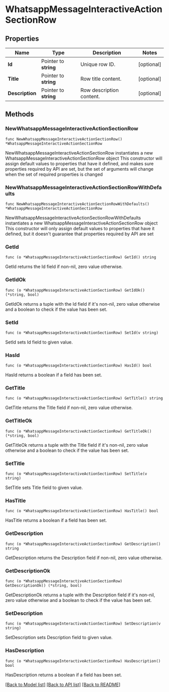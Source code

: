 # WhatsappMessageInteractiveActionSectionRow

## Properties

Name | Type | Description | Notes
------------ | ------------- | ------------- | -------------
**Id** | Pointer to **string** | Unique row ID. | [optional] 
**Title** | Pointer to **string** | Row title content. | [optional] 
**Description** | Pointer to **string** | Row description content. | [optional] 

## Methods

### NewWhatsappMessageInteractiveActionSectionRow

`func NewWhatsappMessageInteractiveActionSectionRow() *WhatsappMessageInteractiveActionSectionRow`

NewWhatsappMessageInteractiveActionSectionRow instantiates a new WhatsappMessageInteractiveActionSectionRow object
This constructor will assign default values to properties that have it defined,
and makes sure properties required by API are set, but the set of arguments
will change when the set of required properties is changed

### NewWhatsappMessageInteractiveActionSectionRowWithDefaults

`func NewWhatsappMessageInteractiveActionSectionRowWithDefaults() *WhatsappMessageInteractiveActionSectionRow`

NewWhatsappMessageInteractiveActionSectionRowWithDefaults instantiates a new WhatsappMessageInteractiveActionSectionRow object
This constructor will only assign default values to properties that have it defined,
but it doesn't guarantee that properties required by API are set

### GetId

`func (o *WhatsappMessageInteractiveActionSectionRow) GetId() string`

GetId returns the Id field if non-nil, zero value otherwise.

### GetIdOk

`func (o *WhatsappMessageInteractiveActionSectionRow) GetIdOk() (*string, bool)`

GetIdOk returns a tuple with the Id field if it's non-nil, zero value otherwise
and a boolean to check if the value has been set.

### SetId

`func (o *WhatsappMessageInteractiveActionSectionRow) SetId(v string)`

SetId sets Id field to given value.

### HasId

`func (o *WhatsappMessageInteractiveActionSectionRow) HasId() bool`

HasId returns a boolean if a field has been set.

### GetTitle

`func (o *WhatsappMessageInteractiveActionSectionRow) GetTitle() string`

GetTitle returns the Title field if non-nil, zero value otherwise.

### GetTitleOk

`func (o *WhatsappMessageInteractiveActionSectionRow) GetTitleOk() (*string, bool)`

GetTitleOk returns a tuple with the Title field if it's non-nil, zero value otherwise
and a boolean to check if the value has been set.

### SetTitle

`func (o *WhatsappMessageInteractiveActionSectionRow) SetTitle(v string)`

SetTitle sets Title field to given value.

### HasTitle

`func (o *WhatsappMessageInteractiveActionSectionRow) HasTitle() bool`

HasTitle returns a boolean if a field has been set.

### GetDescription

`func (o *WhatsappMessageInteractiveActionSectionRow) GetDescription() string`

GetDescription returns the Description field if non-nil, zero value otherwise.

### GetDescriptionOk

`func (o *WhatsappMessageInteractiveActionSectionRow) GetDescriptionOk() (*string, bool)`

GetDescriptionOk returns a tuple with the Description field if it's non-nil, zero value otherwise
and a boolean to check if the value has been set.

### SetDescription

`func (o *WhatsappMessageInteractiveActionSectionRow) SetDescription(v string)`

SetDescription sets Description field to given value.

### HasDescription

`func (o *WhatsappMessageInteractiveActionSectionRow) HasDescription() bool`

HasDescription returns a boolean if a field has been set.


[[Back to Model list]](../README.md#documentation-for-models) [[Back to API list]](../README.md#documentation-for-api-endpoints) [[Back to README]](../README.md)


